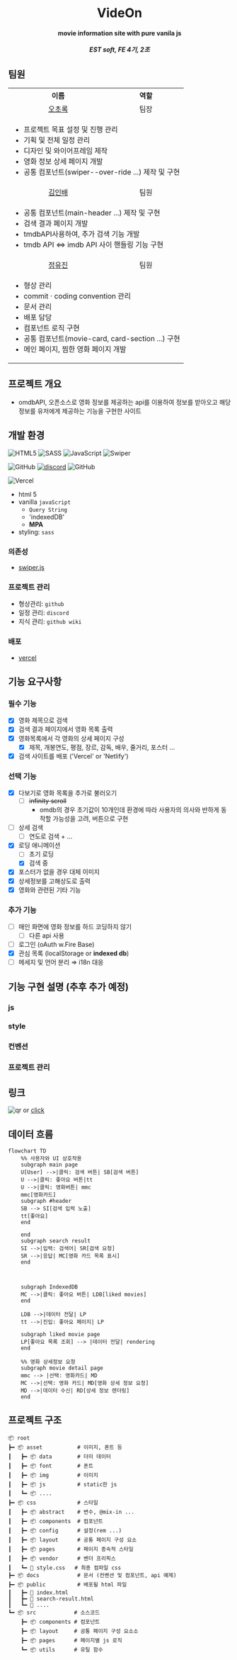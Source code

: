 <p align="center">
  <h1 align="center">VideOn</h1>
  <h4 align="center">movie information site with pure vanila js</h4>
</p>

<b><i><p align="center">EST soft, FE 4기, 2조</p></i></b>

## 팀원

<table>
  <tr>
    <th>이름</th>
    <th>역할</th>
  </tr>
  <tr>
    <td align="center"><a href="https://github.com/choroc">오초록</a></td>
    <td align="center">팀장</td>
  </tr>
  <tr>
    <td colspan="2">
      <ul>
        <li>프로젝트 목표 설정 및 진행 관리
        <li>기획 및 전체 일정 관리
        <li>디자인 및 와이어프레임 제작
        <li>영화 정보 상세 페이지 개발
        <li>공통 컴포넌트(swiper--over-ride ...) 제작 및 구현
      </ul>
    </td>
  </tr>
  <tr>
    <td align="center"><a href="https://github.com/kib09">김인배</a></td>
    <td align="center">팀원</td>
  </tr>
  <tr>
    <td colspan="2">
      <ul>
        <li>공통 컴포넌트(main-header ...) 제작 및 구현
        <li>검색 결과 페이지 개발
        <li>tmdbAPI사용하여, 추가 검색 기능 개발
        <li>tmdb API <=> imdb API 사이 핸들링 기능 구현
      </ul>
    </td>
  </tr>
  
  <tr>
    <td align="center"><a href="https://github.com/jadewisemann">정유진</a></td>
    <td align="center">팀원</td>
  </tr>
  <tr>
    <td colspan="2">
      <ul>
        <li>형상 관리
        <li>commit · coding convention 관리
        <li>문서 관리
        <li>배포 담당
        <li>컴포넌트 로직 구현
        <li>공통 컴포넌트(movie-card, card-section ...) 구현
        <li>메인 페이지, 찜한 영화 페이지 개발
      </ul>
    </td>
  </tr>

</table>

## 프로젝트 개요

- omdbAPI, 오픈소스로 영화 정보를 제공하는 api를 이용하여 정보를 받아오고 해당 정보를 유저에게 제공하는 기능을 구현한 사이트

## 개발 환경
![HTML5](https://img.shields.io/badge/html5-%23E34F26.svg?style=for-the-badge&logo=html5&logoColor=white)
![SASS](https://img.shields.io/badge/SASS-hotpink.svg?style=for-the-badge&logo=SASS&logoColor=white)
![JavaScript](https://img.shields.io/badge/javascript-%23323330.svg?style=for-the-badge&logo=javascript&logoColor=%23F7DF1E)
![Swiper](https://img.shields.io/badge/swiper.js-6332F6?style=for-the-badge&logo=swiper)

![GitHub](https://img.shields.io/badge/github-%23121011.svg?style=for-the-badge&logo=github&logoColor=white)
[![discord](https://img.shields.io/badge/Discord-blue?style=for-the-badge)](https://discord.com/)
![GitHub](https://img.shields.io/badge/githubwiki-181717?style=for-the-badge&logo=github)

![Vercel](https://img.shields.io/badge/vercel-%23000000.svg?style=for-the-badge&logo=vercel&logoColor=white)

- html 5
- vanilla `javaScript`
  - `Query String`
  - 'indexedDB'
  - **MPA**
- styling: `sass`
    
### 의존성

- [swiper.js](https://github.com/nolimits4web/swiper)

### 프로젝트 관리

- 형상관리: `github`
- 일정 관리: `discord`
- 지식 관리: `github wiki`

### 배포

- [vercel](https://vercel.com/) 

## 기능 요구사항


### 필수 기능

  - [x] 영화 제목으로 검색 
  - [x] 검색 결과 페이지에서 영화 목록 출력
  - [x] 영화목록에서 각 영화의 상세 페이지 구성
    - [x] 제목, 개봉연도, 평점, 장르, 감독, 배우, 줄거리, 포스터 ...
  - [x] 검색 사이트를 배포 ('Vercel' or 'Netlify')

### 선택 기능

  - [x] 다보기로 영화 목록을 추가로 불러오기
    - [ ] ~~infinity scroll~~
      - omdb의 경우 초기값이 10개인데 환경에 따라 사용자의 의사와 반하게 동작할 가능성을 고려, 버튼으로 구현 
  - [ ] 상세 검색
    - [ ] 연도로 검색 + ...
  - [x] 로딩 애니메이션
    - [ ] 초기 로딩
    - [x] 검색 중 
  - [x] 포스터가 없을 경우 대체 이미지
  - [x] 상세정보를 고해상도로 출력
  - [x] 영화와 관련된 기타 기능

### 추가 기능

  - [ ] 매인 화면에 영화 정보를 하드 코딩하지 않기
    - [ ] 다른 api 사용
  - [ ] 로그인 (oAuth w.Fire Base)
  - [x] 관심 목록 (localStorage or **indexed db**)
  - [ ] 메세지 및 언어 분리 ⇒ i18n 대응

## 기능 구현 설명 (추후 추가 예정)

### js

### style

### 컨벤션

### 프로젝트 관리

## 링크

![qr](docs/qr.png)
or [click](https://m.site.naver.com/1Bu3W)

## 데이터 흐름

```mermaid
flowchart TD
    %% 사용자와 UI 상호작용
    subgraph main page
    U[User] -->|클릭: 검색 버튼| SB[검색 버튼]
    U -->|클릭: 좋아요 버튼|tt
    U -->|클릭: 영화버튼| mmc
    mmc[영화카드]
    subgraph #header
    SB --> SI[검색 입력 노출]
    tt[좋아요]
    end

    end
    subgraph search result
    SI -->|입력: 검색어| SR[검색 요청]
    SR -->|응답| MC[영화 카드 목록 표시]
    end



    subgraph IndexedDB
    MC -->|클릭: 좋아요 버튼| LDB[liked movies]
    end

    LDB -->|데이터 전달| LP
    tt -->|진입: 좋아요 페이지| LP

    subgraph liked movie page
    LP[좋아요 목록 조회] --> |데이터 전달| rendering
    end

    %% 영화 상세정보 요청
    subgraph movie detail page
    mmc --> |선택: 영화카드| MD
    MC -->|선택: 영화 카드| MD[영화 상세 정보 요청]
    MD -->|데이터 수신| RD[상세 정보 렌더링]
    end
```

## 프로젝트 구조

```
📦 root
┣━ 📦 asset           # 이미지, 폰트 등
┃   ┣━ 📦 data        # 더미 데이터
┃   ┣━ 📦 font        # 폰트
┃   ┣━ 📦 img         # 이미지 
┃   ┣━ 📦 js          # static한 js
┃   ┗━ 📦 ....
┣━ 📦 css             # 스타일
┃   ┣━ 📦 abstract    # 변수, @mix-in ...
┃   ┣━ 📦 components  # 컴포넌트 
┃   ┣━ 📦 config      # 설정(rem ...)
┃   ┣━ 📦 layout      # 공통 페이지 구성 요소 
┃   ┣━ 📦 pages       # 페이지 종속적 스타일
┃   ┣━ 📦 vendor      # 벤더 프리픽스
┃   ┗━ 📜 style.css   # 최종 컴파일 css
┣━ 📦 docs            # 문서 (컨벤션 및 컴포넌트, api 예제)
┣━ 📦 public          # 배포될 html 파일
┃   ┣━ 📜 index.html
┃   ┣━ 📜 search-result.html
┃   ┗━ 📜 ....
┗━ 📦 src            # 소스코드
    ┣━ 📦 components # 컴포넌트
    ┣━ 📦 layout     # 공통 페이지 구성 요소소
    ┣━ 📦 pages      # 페이지별 js 로직
    ┗━ 📦 utils      # 유틸 함수
```
